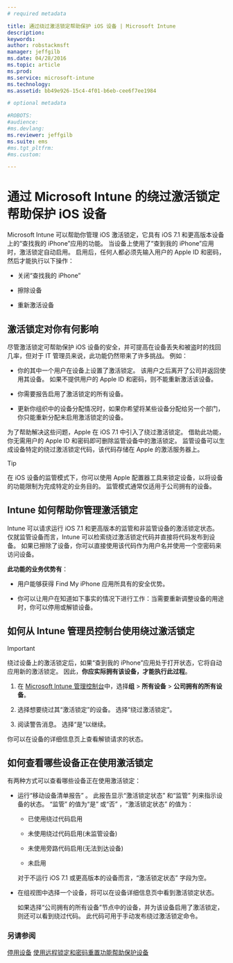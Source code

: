 ```yaml
---
# required metadata

title: 通过绕过激活锁定帮助保护 iOS 设备 | Microsoft Intune
description:
keywords:
author: robstackmsft
manager: jeffgilb
ms.date: 04/28/2016
ms.topic: article
ms.prod:
ms.service: microsoft-intune
ms.technology:
ms.assetid: bb49e926-15c4-4f01-b6eb-cee6f7ee1984

# optional metadata

#ROBOTS:
#audience:
#ms.devlang:
ms.reviewer: jeffgilb
ms.suite: ems
#ms.tgt_pltfrm:
#ms.custom:

---
```


# 通过 Microsoft Intune 的绕过激活锁定帮助保护 iOS 设备
Microsoft Intune 可以帮助你管理 iOS 激活锁定，它具有 iOS 7.1 和更高版本设备上的“查找我的 iPhone”应用的功能。 当设备上使用了“查到我的 iPhone”应用时，激活锁定自动启用。 启用后，任何人都必须先输入用户的 Apple ID 和密码，然后才能执行以下操作：

-   关闭“查找我的 iPhone”

-   擦除设备

-   重新激活设备

## 激活锁定对你有何影响
尽管激活锁定可帮助保护 iOS 设备的安全，并可提高在设备丢失和被盗时的找回几率，但对于 IT 管理员来说，此功能仍然带来了许多挑战。 例如：

-   你的其中一个用户在设备上设置了激活锁定。 该用户之后离开了公司并返回使用其设备。 如果不提供用户的 Apple ID 和密码，则不能重新激活该设备。

-   你需要报告启用了激活锁定的所有设备。

-   更新你组织中的设备分配情况时，如果你希望将某些设备分配给另一个部门， 你只能重新分配未启用激活锁定的设备。

为了帮助解决这些问题，Apple 在 iOS 7.1 中引入了绕过激活锁定。 借助此功能，你无需用户的 Apple ID 和密码即可删除监管设备中的激活锁定。 监管设备可以生成设备特定的绕过激活锁定代码，该代码存储在 Apple 的激活服务器上。

> [!TIP]
> 在 iOS 设备的监管模式下，你可以使用 Apple 配置器工具来锁定设备，以将设备的功能限制为完成特定的业务目的。 监管模式通常仅适用于公司拥有的设备。

## Intune 如何帮助你管理激活锁定
Intune 可以请求运行 iOS 7.1 和更高版本的监管和非监管设备的激活锁定状态。 仅就监管设备而言，Intune 可以检索绕过激活锁定代码并直接将代码发布到设备。 如果已擦除了设备，你可以直接使用该代码作为用户名并使用一个空密码来访问设备。

**此功能的业务优势有**：

-   用户能够获得 Find My iPhone 应用所具有的安全优势。

-   你可以让用户在知道如下事实的情况下进行工作：当需要重新调整设备的用途时，你可以停用或解锁设备。

## 如何从 Intune 管理员控制台使用绕过激活锁定
> [!IMPORTANT]
> 绕过设备上的激活锁定后，如果“查到我的 iPhone”应用处于打开状态，它将自动应用新的激活锁定。 因此，**你应实际拥有该设备，才能执行此过程**。

1.  在 [Microsoft Intune 管理控制台](https://manage.microsoft.com)中，选择**组** &gt; **所有设备** &gt; **公司拥有的所有设备**。

2.  选择想要绕过其“激活锁定”的设备。 选择“绕过激活锁定”。

3.  阅读警告消息。 选择“是”以继续。

你可以在设备的详细信息页上查看解锁请求的状态。

## 如何查看哪些设备正在使用激活锁定
有两种方式可以查看哪些设备正在使用激活锁定：

-   运行“移动设备清单报告” 。 此报告显示“激活锁定状态”  和“监管”  列来指示设备的状态。 “监管”  的值为“是”  或“否” ，“激活锁定状态”  的值为：

    -   已使用绕过代码启用

    -   未使用绕过代码启用(未监管设备)

    -   未使用旁路代码启用(无法到达设备)

    -   未启用

    对于不运行 iOS 7.1 或更高版本的设备而言，“激活锁定状态”  字段为空。

-   在组视图中选择一个设备，将可以在设备详细信息页中看到激活锁定状态。

    如果选择“公司拥有的所有设备”节点中的设备，并为该设备启用了激活锁定，则还可以看到绕过代码。 此代码可用于手动发布绕过激活锁定命令。

### 另请参阅
[停用设备](retire-devices-from-microsoft-intune-management.md)
[使用远程锁定和密码重置功能帮助保护设备](use-remote-lock-and-passcode-reset-in-microsoft-intune.md)


<!--HONumber=May16_HO3-->


